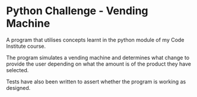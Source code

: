 <h1>Python Challenge - Vending Machine</h1>

A program that utilises concepts learnt in the python module of my Code Institute course.

The program simulates a vending machine and determines what change to provide the user depending on what the amount is of the product they have selected.

Tests have also been written to assert whether the program is working as designed.
